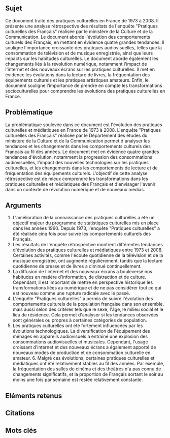 ## Sujet
Ce document traite des pratiques culturelles en France de 1973 à 2008. Il présente une analyse rétrospective des résultats de l'enquête "Pratiques culturelles des Français" réalisée par le ministère de la Culture et de la Communication. Le document aborde l'évolution des comportements culturels des Français, en mettant en évidence quatre grandes tendances. Il souligne l'importance croissante des pratiques audiovisuelles, telles que la consommation de télévision et de musique enregistrée, ainsi que leurs impacts sur les habitudes culturelles. Le document aborde également les changements liés à la révolution numérique, notamment l'impact de l'internet et des nouveaux écrans sur les pratiques culturelles. Il met en évidence les évolutions dans la lecture de livres, la fréquentation des équipements culturels et les pratiques artistiques amateurs. Enfin, le document souligne l'importance de prendre en compte les transformations socioculturelles pour comprendre les évolutions des pratiques culturelles en France.
## Problématique
La problématique soulevée dans ce document est l'évolution des pratiques culturelles et médiatiques en France de 1973 à 2008. L'enquête "Pratiques culturelles des Français" réalisée par le Département des études du ministère de la Culture et de la Communication permet d'analyser les tendances et les changements dans les comportements culturels des Français au fil des années. Le document met en évidence quatre grandes tendances d'évolution, notamment la progression des consommations audiovisuelles, l'impact des nouvelles technologies sur les pratiques culturelles, et les changements dans les comportements de lecture et de fréquentation des équipements culturels. L'objectif de cette analyse rétrospective est de mieux comprendre les transformations dans les pratiques culturelles et médiatiques des Français et d'envisager l'avenir dans un contexte de révolution numérique et de nouveaux médias.
## Arguments
1. L'amélioration de la connaissance des pratiques culturelles a été un objectif majeur du programme de statistiques culturelles mis en place dans les années 1960. Depuis 1973, l'enquête "Pratiques culturelles" a été réalisée cinq fois pour suivre les comportements culturels des Français. 
2. Les résultats de l'enquête rétrospective montrent différentes tendances d'évolution des pratiques culturelles et médiatiques entre 1973 et 2008. Certaines activités, comme l'écoute quotidienne de la télévision et de la musique enregistrée, ont augmenté régulièrement, tandis que la lecture quotidienne de presse et de livres a diminué continuellement. 
3. La diffusion de l'internet et des nouveaux écrans a bouleversé nos habitudes en matière d'information, de distraction et de culture. Cependant, il est important de mettre en perspective historique les transformations liées au numérique et de ne pas considérer tout ce qui est nouveau comme une rupture radicale avec le passé. 
4. L'enquête "Pratiques culturelles" a permis de suivre l'évolution des comportements culturels de la population française dans son ensemble, mais aussi selon des critères tels que le sexe, l'âge, le milieu social et le lieu de résidence. Cela permet d'analyser si les tendances observées sont générales ou propres à certaines catégories de population. 
5. Les pratiques culturelles ont été fortement influencées par les évolutions technologiques. La diversification de l'équipement des ménages en appareils audiovisuels a entraîné une explosion des consommations audiovisuelles et musicales. Cependant, l'usage croissant d'internet et des nouveaux écrans a également apporté de nouveaux modes de production et de consommation culturelle en amateur. 6. Malgré ces évolutions, certaines pratiques culturelles et médiatiques ont été relativement stables au fil des années. Par exemple, la fréquentation des salles de cinéma et des théâtres n'a pas connu de changements significatifs, et la proportion de Français sortant le soir au moins une fois par semaine est restée relativement constante.
## Eléments retenus 

## Citations

## Mots clés
